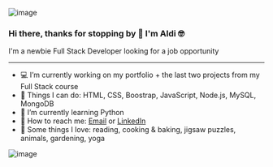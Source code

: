 ![image](https://user-images.githubusercontent.com/75340355/119553710-423ac000-bd72-11eb-88fb-885937a081f0.png)


### Hi there, thanks for stopping by 👋 I'm Aldi 🤓



I'm a newbie Full Stack Developer looking for a job opportunity

<!--
**aldanadc/aldanadc** is a ✨ _special_ ✨ repository because its `README.md` (this file) appears on your GitHub profile.

Here are some ideas to get you started:
-->

---

- 💻 I’m currently working on my portfolio + the last two projects from my Full Stack course
- 🧰 Things I can do: HTML, CSS, Boostrap, JavaScript, Node.js, MySQL, MongoDB
- 🌱 I’m currently learning Python
- 📧 How to reach me: [Email](aldanacasal@gmail.com) or [LinkedIn](https://www.linkedin.com/in/aldana-daniela-casal/)
- 💚 Some things I love: reading, cooking & baking, jigsaw puzzles, animals, gardening, yoga



![image](https://user-images.githubusercontent.com/75340355/119553739-4b2b9180-bd72-11eb-8ee7-784817548a1a.png)

